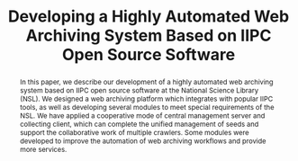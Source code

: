 ---
abstract: 'In this paper, we describe our development of a highly automated

  web archiving system based on IIPC open source software at the National Science
  Library (NSL). We designed a web archiving platform which integrates with popular
  IIPC tools, as well as

  developing several modules to meet special requirements of the NSL. We have applied
  a cooperative mode of central management server and collecting client, which can
  complete the unified management of seeds and support the collaborative work of

  multiple crawlers. Some modules were developed to improve the automation of web
  archiving workflows and provide more services.'
creators:
- Zhenxin Wu
- Jing Xie
- Jiying Hu
- Zhixiong Zhang
date: null
document_url: https://services.phaidra.univie.ac.at/api/object/o:429565/download
grand_parent: iPRES
institutions: []
keywords:
- open source software
- web archive
- platform development process automation
landing_page_url: https://phaidra.univie.ac.at/o:429565
language: eng
layout: publication
license: CC BY 4.0 International
notes_url: null
parent: iPRES 2015
publication_type: paper
size: 813717
slides_url: null
source_name: iPRES
stream_url: null
title: Developing a Highly Automated Web Archiving System Based on IIPC Open Source
  Software
year: 2015
---